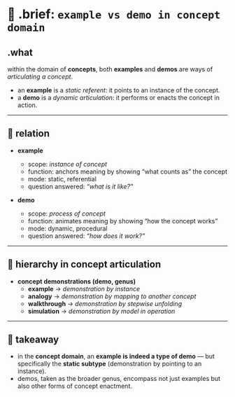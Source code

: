 # 🧩 .brief: `example vs demo in concept domain`

## .what
within the domain of **concepts**, both **examples** and **demos** are ways of *articulating a concept*.
- an **example** is a *static referent*: it points to an instance of the concept.
- a **demo** is a *dynamic articulation*: it performs or enacts the concept in action.

---

## 🔑 relation

- **example**
  - scope: *instance of concept*
  - function: anchors meaning by showing “what counts as” the concept
  - mode: static, referential
  - question answered: *“what is it like?”*

- **demo**
  - scope: *process of concept*
  - function: animates meaning by showing “how the concept works”
  - mode: dynamic, procedural
  - question answered: *“how does it work?”*

---

## 📐 hierarchy in concept articulation

- **concept demonstrations (demo, genus)**
  - **example** → *demonstration by instance*
  - **analogy** → *demonstration by mapping to another concept*
  - **walkthrough** → *demonstration by stepwise unfolding*
  - **simulation** → *demonstration by model in operation*

---

## 🎯 takeaway
- in the **concept domain**, an **example is indeed a type of demo** — but specifically the **static subtype** (demonstration by pointing to an instance).
- demos, taken as the broader genus, encompass not just examples but also other forms of concept enactment.

